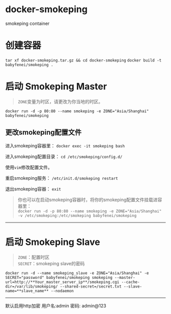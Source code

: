 # docker-smokeping
smokeping container

# 创建容器
`tar xf docker-smokeping.tar.gz && cd docker-smokeping`
`docker build -t babyfenei/smokeping .`


# 启动 Smokeping Master

> `ZONE`变量为时区，请更改为你当地的时区。

`docker run -d -p 80:80 --name smokeping -e ZONE="Asia/Shanghai" babyfenei/smokeping`

## 更改smokeping配置文件

进入smokeping容器里：
`docker exec -it smokeping bash`

进入smokeping配置目录：
`cd /etc/smokeping/config.d/`

使用`vim`修改配置文件。

重启smokeping服务：
`/etc/init.d/smokeping restart`

退出smokeping容器：
`exit`

> 你也可以在启动smokeping容器时，将你的smokeping配置文件挂载进容器里：  
> `docker run -d -p 80:80 --name smokeping -e ZONE="Asia/Shanghai" -v /etc/smokeping:/etc/smokeping babyfenei/smokeping`

----------------------

# 启动 Smokeping Slave

> `ZONE`：配置时区  
> `SECRET`：smokeping slave的密码

`docker run -d --name smokeping_slave -e ZONE="Asia/Shanghai" -e SECRET="password" babyfenei/smokeping smokeping --master-url=http://**Your_master_server_ip**/smokeping.cgi --cache-dir=/var/lib/smokeping/ --shared-secret=/secret.txt --slave-name=**slave_name** --nodaemon`

----------------------
默认启用http加密
用户名:admin
密码:  admin@123
